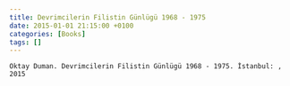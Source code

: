 ```yaml
---
title: Devrimcilerin Filistin Günlügü 1968 - 1975
date: 2015-01-01 21:15:00 +0100
categories: [Books]
tags: []
---
```


```Oktay Duman. Devrimcilerin Filistin Günlügü 1968 - 1975. İstanbul: , 2015```


